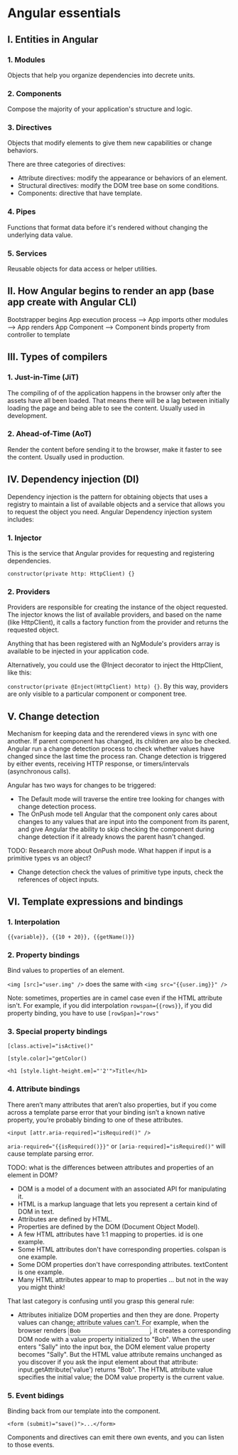 # Angular essentials

## I. Entities in Angular

### 1. Modules

Objects that help you organize dependencies into decrete units.

### 2. Components

Compose the majority of your application's structure and logic.

### 3. Directives

Objects that modify elements to give them new capabilities or change behaviors.

There are three categories of directives:

- Attribute directives: modify the appearance or behaviors of an element.
- Structural directives: modify the DOM tree base on some conditions.
- Components: directive that have template.

### 4. Pipes

Functions that format data before it's rendered without changing the underlying data value.

### 5. Services

Reusable objects for data access or helper utilities.

## II. How Angular begins to render an app (base app create with Angular CLI)

Bootstrapper begins App execution process --> App imports other modules --> App renders App Component --> Component binds property from controller to template

## III. Types of compilers

### 1. Just-in-Time (JiT)

The compiling of of the application happens in the browser only after the assets have all been loaded. That means there will be a lag between initially loading the page and being able to see the content. Usually used in development.

### 2. Ahead-of-Time (AoT)

Render the content before sending it to the browser, make it faster to see the content. Usually used in production.

## IV. Dependency injection (DI)

Dependency injection is the pattern for obtaining objects that uses a registry to maintain a list of available objects and a service that allows you to request the object you need. Angular Dependency injection system includes:

### 1. Injector

This is the service that Angular provides for requesting and registering dependencies.

`constructor(private http: HttpClient) {}`

### 2. Providers

Providers are responsible for creating the instance of the object requested. The injector knows the list of available providers, and based on the name (like HttpClient), it calls a factory function from the provider and returns the requested object.

Anything that has been registered with an NgModule's providers array is available to be injected in your application code.

Alternatively, you could use the @Inject decorator to inject the HttpClient, like this:

`constructor(private @Inject(HttpClient) http) {}`. By this way, providers are only visible to a particular component or component tree.

## V. Change detection

Mechanism for keeping data and the rerendered views in sync with one another. If parent component has changed, its children are also be checked.
Angular run a change detection process to check whether values have changed since the last time the process ran.
Change detection is triggered by either events, receiving HTTP response, or timers/intervals (asynchronous calls).

Angular has two ways for changes to be triggered:

- The Default mode will traverse the entire tree looking for changes with change detection process.
- The OnPush mode tell Angular that the component only cares about changes to any values that are input into the component from its parent, and give Angular the ability to skip checking the component during change detection if it already knows the parent hasn't changed.

TODO: 
Research more about OnPush mode. What happen if input is a primitive types vs an object?
- Change detection check the values of primitive type inputs, check the references of object inputs.

## VI. Template expressions and bindings

### 1. Interpolation

`{{variable}}, {{10 + 20}}, {{getName()}}`

### 2. Property bindings

Bind values to properties of an element.

`<img [src]="user.img" />` does the same with `<img src="{{user.img}}" />`

Note: sometimes, properties are in camel case even if the HTML attribute isn't. For example, if you did interpolation `rowspan={{rows}}`, if you did property binding, you have to use `[rowSpan]="rows"`

### 3. Special property bindings

`[class.active]="isActive()"`

`[style.color]="getColor()`

`<h1 [style.light-height.em]="'2'">Title</h1>`

### 4. Attribute bindings

There aren’t many attributes that aren’t also properties, but if you come across a template parse error that your binding isn’t a known native property, you’re probably binding to one of these attributes.

`<input [attr.aria-required]="isRequired()" />`

`aria-required="{{isRequired()}}"` or `[aria-required]="isRequired()"` will cause template parsing error.

TODO: what is the differences between attributes and properties of an element in DOM?
- DOM is a model of a document with an associated API for manipulating it.
- HTML is a markup language that lets you represent a certain kind of DOM in text.
- Attributes are defined by HTML. 
- Properties are defined by the DOM (Document Object Model).
- A few HTML attributes have 1:1 mapping to properties. id is one example.
- Some HTML attributes don't have corresponding properties. colspan is one example.
- Some DOM properties don't have corresponding attributes. textContent is one example.
- Many HTML attributes appear to map to properties ... but not in the way you might think!

That last category is confusing until you grasp this general rule:
- Attributes initialize DOM properties and then they are done. Property values can change; attribute values can't.
For example, when the browser renders <input type="text" value="Bob">, it creates a corresponding DOM node with a value property initialized to "Bob".
When the user enters "Sally" into the input box, the DOM element value property becomes "Sally". But the HTML value attribute remains unchanged as you discover if you ask the input element about that attribute: input.getAttribute('value') returns "Bob".
The HTML attribute value specifies the initial value; the DOM value property is the current value.

### 5. Event bidings

Binding back from our template into the component.

`<form (submit)="save()">...</form>`

Components and directives can emit there own events, and you can listen to those events.
